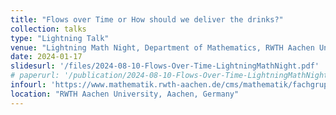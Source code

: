 ```yaml
---
title: "Flows over Time or How should we deliver the drinks?"
collection: talks
type: "Lightning Talk"
venue: "Lightning Math Night, Department of Mathematics, RWTH Aachen University"
date: 2024-01-17
slidesurl: '/files/2024-08-10-Flows-Over-Time-LightningMathNight.pdf'
# paperurl: '/publication/2024-08-10-Flows-Over-Time-LightningMathNight'
infourl: 'https://www.mathematik.rwth-aachen.de/cms/mathematik/fachgruppe/aktuell/veranstaltungen/einzelvortraege/~beiqii/lightning-math-night/?lidx=1'
location: "RWTH Aachen University, Aachen, Germany"
---
```

